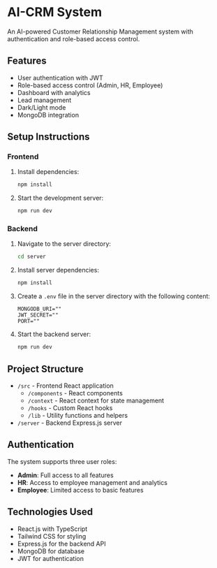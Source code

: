 # AI-CRM System

An AI-powered Customer Relationship Management system with authentication and role-based access control.

## Features

- User authentication with JWT
- Role-based access control (Admin, HR, Employee)
- Dashboard with analytics
- Lead management
- Dark/Light mode
- MongoDB integration

## Setup Instructions

### Frontend

1. Install dependencies:

   ```bash
   npm install
   ```

2. Start the development server:
   ```bash
   npm run dev
   ```

### Backend

1. Navigate to the server directory:

   ```bash
   cd server
   ```

2. Install server dependencies:

   ```bash
   npm install
   ```

3. Create a `.env` file in the server directory with the following content:

   ```
   MONGODB_URI=""
   JWT_SECRET=""
   PORT=""
   ```

4. Start the backend server:
   ```bash
   npm run dev
   ```

## Project Structure

- `/src` - Frontend React application
  - `/components` - React components
  - `/context` - React context for state management
  - `/hooks` - Custom React hooks
  - `/lib` - Utility functions and helpers
- `/server` - Backend Express.js server

## Authentication

The system supports three user roles:

- **Admin**: Full access to all features
- **HR**: Access to employee management and analytics
- **Employee**: Limited access to basic features

## Technologies Used

- React.js with TypeScript
- Tailwind CSS for styling
- Express.js for the backend API
- MongoDB for database
- JWT for authentication
